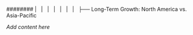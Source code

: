 ######## |   |   |   |   |   |   |   ├── Long-Term Growth: North America vs. Asia-Pacific

*Add content here*